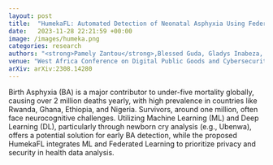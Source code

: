 ```yaml
---
layout: post
title:  "HumekaFL: Automated Detection of Neonatal Asphyxia Using Federated Learnin"
date:   2023-11-28 22:21:59 +00:00
image: /images/humeka.png
categories: research
authors: "<strong>Pamely Zantou</strong>,Blessed Guda, Gladys Inabeza, Bereket Retta, Carlee Joe-Wone"
venue: "West Africa Conference on Digital Public Goods and Cybersecurity"
arXiv: arXiv:2308.14280
---
```

Birth Asphyxia (BA) is a major contributor to under-five mortality globally, causing over 2 million deaths yearly, with high prevalence in countries like Rwanda, Ghana, Ethiopia, and Nigeria. Survivors, around one million, often face neurocognitive challenges. Utilizing Machine Learning (ML) and Deep Learning (DL), particularly through newborn cry analysis (e.g., Ubenwa), offers a potential solution for early BA detection, while the proposed HumekaFL integrates ML and Federated Learning to prioritize privacy and security in health data analysis.
